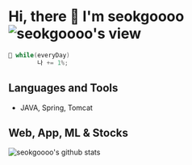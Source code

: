 # Hi, there 👋 I'm seokgoooo ![seokgoooo's view](https://komarev.com/ghpvc/?username=seokgoooo)


```java
💬 while(everyDay)
        나 += 1%;
```

## Languages and Tools
* JAVA, Spring, Tomcat



## Web, App, ML & Stocks

![seokgoooo's github stats](https://github-readme-stats.vercel.app/api?username=seokgoooo&show_icons=true)


<!--
**seokgoooo/seokgoooo** is a ✨ _special_ ✨ repository because its `README.md` (this file) appears on your GitHub profile.

Here are some ideas to get you started:

- 🔭 I’m currently working on ...
- 🌱 I’m currently learning ...
- 👯 I’m looking to collaborate on ...
- 🤔 I’m looking for help with ...
- 💬 Ask me about ...
- 📫 How to reach me: ...
- 😄 Pronouns: ...
- ⚡ Fun fact: ...
-->
